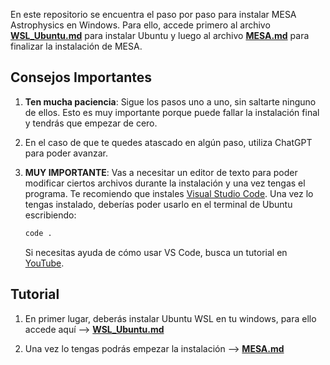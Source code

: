 En este repositorio se encuentra el paso por paso para instalar MESA Astrophysics en Windows. Para ello, accede primero al archivo **[WSL_Ubuntu.md](WSL_Ubuntu.md)** para instalar Ubuntu y luego al archivo **[MESA.md](MESA.md)** para finalizar la instalación de MESA.

## Consejos Importantes

1. **Ten mucha paciencia**: Sigue los pasos uno a uno, sin saltarte ninguno de ellos. Esto es muy importante porque puede fallar la instalación final y tendrás que empezar de cero.
2. En el caso de que te quedes atascado en algún paso, utiliza ChatGPT para poder avanzar.
3. **MUY IMPORTANTE**: Vas a necesitar un editor de texto para poder modificar ciertos archivos durante la instalación y una vez tengas el programa. Te recomiendo que instales [Visual Studio Code](https://code.visualstudio.com/download). Una vez lo tengas instalado, deberías poder usarlo en el terminal de Ubuntu escribiendo:

    ```bash
    code .
    ```

    Si necesitas ayuda de cómo usar VS Code, busca un tutorial en [YouTube](https://www.youtube.com/watch?v=CxF3ykWP1H4).

## Tutorial

1. En primer lugar, deberás instalar Ubuntu WSL en tu windows, para ello accede aquí --> **[WSL_Ubuntu.md](WSL_Ubuntu.md)**

2. Una vez lo tengas podrás empezar la instalación --> **[MESA.md](MESA.md)**